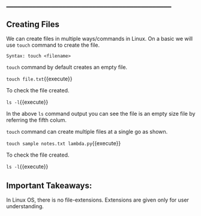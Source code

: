 ## ____________________________________________
## Creating Files

We can create files in multiple ways/commands in Linux. On a basic we will use `touch` command to create the file.

`Syntax: touch <filename>` 

`touch` command by default creates an empty file.

`touch file.txt`{{execute}}

To check the file created.

`ls -l`{{execute}} 

In the above `ls` command output you can see the file is an empty size file by referring the fifth colum.

`touch` command can create multiple files at a single go as shown.

`touch sample notes.txt lambda.py`{{execute}} 

To check the file created.

`ls -l`{{execute}} 


## Important Takeaways:

In Linux OS, there is no file-extensions. Extensions are given only for user understanding.
